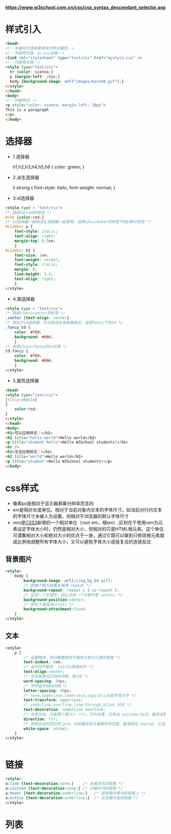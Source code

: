 **https://www.w3school.com.cn/css/css_syntax_descendant_selector.asp**
# 样式引入


```html
<head>
<!--多重样式选择更具体的样式属性-->
<!--外部样式表，以.css后缀-->
<link rel="stylesheet" type="text/css" href="mystyle.css" />
<!--内部样式表-->
<style type="text/css">
  hr {color: sienna;}
  p {margin-left: 20px;}
  body {background-image: url("images/back40.gif");}
</style>
</head>
<body>
<!--内联样式-->
<p style="color: sienna; margin-left: 20px">
This is a paragraph
</p>
</body>
```


# 选择器

- 1.选择器

    h1,h2,h3,h4,h5,h6 {
        color: green;
    }
- 2.派生选择器

    <!--li标签下的strong-->
    li strong {
        font-style: italic;
        font-weight: normal;
    } 
- 3.id选择器

```html
<style type = "text/css">
/* 选择id=red的标签 */
#red {color:red;}
/* id选择器一般和派生选择器一起使用，选择id=sidebar的标签下的p和h2标签 */
#sidebar p {
    font-style: italic;
    text-align: right;
    margin-top: 0.5em;
    }
#sidebar h2 {
    font-size: 1em;
    font-weight: normal;
    font-style: italic;
    margin: 0;
    line-height: 1.5;
    text-align: right;
	}
</style>
```
- 4.类选择器

```html
<style type = "text/css">
/* 选择class=center的标签 */
.center {text-align: center}
/* 类似于id选择器，可以和派生选择器结合，选择fancy下的td */
.fancy td {
    color: #f60;
	background: #666;
    }    
/* 选择class=fancy的td元素 */
td.fancy {
    color: #f60;
    background: #666;
    }   
</style>
```
- 5.属性选择器

```html
<head>
<style type="text/css">
[title~=hello]
{
    color:red;
} 
</style>
</head>
<body>
<h1>可以应用样式：</h1>
<h2 title="hello world">Hello world</h2>
<p title="student hello">Hello W3School students!</h1>
<hr />
<h1>无法应用样式：</h1>
<h2 title="world">Hello world</h2>
<p title="student">Hello W3School students!</p>
</body>
```
# css样式

- 像素px是相对于显示器屏幕分辨率而言的
- em是相对长度单位。相对于当前对象内文本的字体尺寸。如当前对行内文本的字体尺寸未被人为设置，则相对于浏览器的默认字体尺寸
- rem是[CSS3](http://www.html5cn.org/portal.php?mod=list&catid=16)新增的一个相对单位（root em，根em）,区别在于使用rem为元素设定字体大小时，仍然是相对大小，但相对的只是HTML根元素。这个单位可谓集相对大小和绝对大小的优点于一身，通过它既可以做到只修改根元素就成比例地调整所有字体大小，又可以避免字体大小逐层复合的连锁反应

## 背景图片

```html
<style> 
	body {
		background-image: url(/i/eg_bg_04.gif);
		/* 图像不够大就重复铺满 repeat */
		background-repeat: repeat-y ( no-repeat );
		/* 出现一个关键字，则认为另一个关键字是 center。*/
		background-position:center;
		/* 网页下滑滚动scroll */
		background-attachment:fixed
	}
</style>
```

## 文本

```html
<style>
    p {
		/* 设置缩进，百分数要相对于缩进元素父元素的宽度 */
		text-indent: 5em;
		/* 水平对齐属性  justfy两端对齐 */
		text-align:center;		
		/* 文字或单词之间的间隔，默认0 */
		word-spacing: 30px;
		/* 字符或字母的间隔 */	
		letter-spacing: 20px;
		/* none,uppercase,lowercase,capitalize首字母大学 */
		text-transform: uppercase;
		/* underline,overline,line-through,blink 闪烁 */
		text-decoration: underline overline;
		/* 文本方向，只有两个值ltr，rtr。行内元素，只有当 unicode-bidi 属性设置为 embed 			或 bidi-override 时才会应用 direction 属性。*/
		direction: ltr;
		/* 丢掉多余的空白符,pre，浏览器将会注意额外的空格，甚至回车,nowrap，它会防止元素中		的文本换行，除非使用了一个 br 元素 */
		white-space: normal;
    }
</style>
   
```

# 链接

```html
<style>
a:link {text-decoration:none;}    /* 未被访问的链接 */
a:visited {text-decoration:none;} /* 已被访问的链接 */
a:hover {text-decoration:underline;}   /* 鼠标指针移动到链接上 */
a:active {text-decoration:underline;}  /* 正在被点击的链接 */
</style>
```

# 列表







